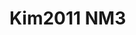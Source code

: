 <a name="material" />

# Kim2011 NM3
<script type="application/ld+json">
  {
    "@context": "https://schema.org/",
    "@type": "ChemicalSubstance",
    "http://purl.org/dc/terms/conformsTo":
      {
        "@type": "CreativeWork",
        "@id": "https://bioschemas.org/profiles/ChemicalSubstance/0.4-RELEASE/"
      },
    "@id": "https://egonw.github.io/nanowiki/nanowiki295.html#material",
    "name": "Kim2011 NM3",
    "sameAs: "http://127.0.0.1/mediawiki/index.php/Special:URIResolver/Kim2011_NM3"
  }
</script>

